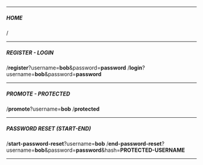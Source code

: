 
---
##### HOME
/

---
##### REGISTER - LOGIN
/**register**?username=**bob**&password=**password**
/**login**?username=**bob**&password=**password**

---
##### PROMOTE - PROTECTED
/**promote**?username=**bob**
/**protected**

---
##### PASSWORD RESET (START-END)
/**start-password-reset**?username=**bob**
/**end-password-reset**?username=**bob**&password=**password**&hash=**PROTECTED-USERNAME**

---
